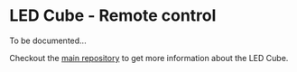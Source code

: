 LED Cube - Remote control
=========================

To be documented...

Checkout the [main repository](https://github.com/francoisgeorgy/led-cube) to get more information about the LED Cube.
